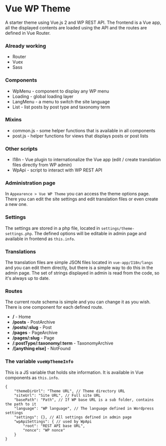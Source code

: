 ﻿# Vue WP Theme

A starter theme using Vue.js 2 and WP REST API.
The frontend is a Vue app, all the displayed contents are loaded using the API and the routes are defined in Vue Router. 

### Already working

* Router
* Vuex
* Sass

### Components

* WpMenu - component to display any WP menu
* Loading - global loading layer
* LangMenu - a menu to switch the site language
* List - list posts by post type and taxonomy term

### Mixins

* common.js - some helper functions that is available in all components
* post.js - helper functions for views that displays posts or post lists

### Other scripts

* I18n - Vue plugin to internationalize the Vue app
   (edit / create translation files directly from WP admin)
* WpApi - script to interact with WP REST API

### Administration page

In `Appearence > Vue WP Theme` you can access the theme options page. There you can edit the site settings and edit translation files or even create a new one.

### Settings

The settings are stored in a php file, located in `settings/theme-settings.php`. The defined options will be editable in admin page and available in frontend as `this.info`.

### Translations

The translation files are simple JSON files located in `vue-app/I18n/langs` and you can edit them directly, but there is a simple way to do this in the admin page. The set of strings displayed in admin is read from the code, so it's always up to date.

### Routes

The current route schema is simple and you can change it as you wish. There is one component for each defined route.
* **/** - Home
* **/posts** - PostArchive
* **/posts/:slug** - Post
* **/pages** - PageArchive
* **/pages/:slug** - Page
* **/:postType/:taxonomy/:term** - TaxonomyArchive
* **/[anything else]** - NotFound

### The variable `vueWpThemeInfo`

This is a JS variable that holds site information. It is available in Vue components as `this.info`.

	{
		"themeDirUrl": "Theme URL", // Theme directory URL
		"siteUrl": "Site URL", // Full site URL
		"basePath": "Path", // If WP base URL is a sub folder, contains the path to it
		"language": "WP language", // The language defined in Wordpress settings
		"settings": {}, // All settings defined in admin page
		"wpApiSettings": { // used by WpApi
			"root": "REST API base URL",
			"nonce": "WP nonce"
		}
	}
